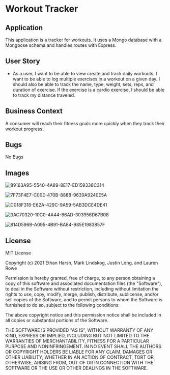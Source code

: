 # Workout Tracker

## Application

This application is a tracker for workouts.  It uses a Mongo database with a Mongoose schema and handles routes with Express.

## User Story

* As a user, I want to be able to view create and track daily workouts. I want to be able to log multiple exercises in a workout on a given day. I should also be able to track the name, type, weight, sets, reps, and duration of exercise. If the exercise is a cardio exercise, I should be able to track my distance traveled.

## Business Context

A consumer will reach their fitness goals more quickly when they track their workout progress.

## Bugs

No Bugs

## Images

![89163A95-5540-4A89-8E17-ED159338C314](https://user-images.githubusercontent.com/79759725/135354363-23cf0a90-5b42-4677-a44d-8ad05df41c8c.png)

![7F73F4E7-C00E-470B-8888-9639A9240E5A](https://user-images.githubusercontent.com/79759725/135354549-a650c568-01d6-4b3c-a606-8568a9fbadbe.png)

![C018F318-E62A-429C-9A59-5AB3DCE4DE41](https://user-images.githubusercontent.com/79759725/135354573-29b0c2d0-4331-4a1f-9a4d-8fc1691fb571.png)

![3AC70320-10C0-4A44-86AD-303956D67B08](https://user-images.githubusercontent.com/79759725/135354669-43e04dbd-db56-4255-9945-2403f331f478.png)

![814D596B-A095-4B91-BA84-985E1983857F](https://user-images.githubusercontent.com/79759725/135354733-65b94d1f-fbc2-483e-86a0-ce712bbd1b97.png)

## License

MIT License

Copyright (c) 2021 Ethan Harsh, Mark Lindskog, Justin Long, and Lauren Rowe

Permission is hereby granted, free of charge, to any person obtaining a copy of this software and associated documentation files (the "Software"), to deal in the Software without restriction, including without limitation the rights to use, copy, modify, merge, publish, distribute, sublicense, and/or sell copies of the Software, and to permit persons to whom the Software is furnished to do so, subject to the following conditions:

The above copyright notice and this permission notice shall be included in all copies or substantial portions of the Software.

THE SOFTWARE IS PROVIDED "AS IS", WITHOUT WARRANTY OF ANY KIND, EXPRESS OR IMPLIED, INCLUDING BUT NOT LIMITED TO THE WARRANTIES OF MERCHANTABILITY, FITNESS FOR A PARTICULAR PURPOSE AND NONINFRINGEMENT. IN NO EVENT SHALL THE AUTHORS OR COPYRIGHT HOLDERS BE LIABLE FOR ANY CLAIM, DAMAGES OR OTHER LIABILITY, WHETHER IN AN ACTION OF CONTRACT, TORT OR OTHERWISE, ARISING FROM, OUT OF OR IN CONNECTION WITH THE SOFTWARE OR THE USE OR OTHER DEALINGS IN THE SOFTWARE.
